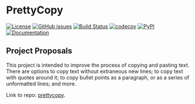# PrettyCopy

[![License](https://img.shields.io/github/license/hippothebrave/prettycopy)](https://github.com/hippothebrave/prettycopy/blob/main/LICENSE)
[![GitHub issues](https://img.shields.io/github/issues/hippothebrave/prettycopy)](https://github.com/hippothebrave/prettycopy/issues)
[![Build Status](https://github.com/hippothebrave/prettycopy/workflows/Build%20Status/badge.svg?branch=main)](https://github.com/hippothebrave/prettycopy/actions?query=workflow%3A%22Build+Status%22)
[![codecov](https://codecov.io/gh/hippothebrave/prettycopy/branch/main/graph/badge.svg)](https://codecov.io/gh/hippothebrave/prettycopy)
[![PyPI](https://img.shields.io/pypi/v/prettycopy)](https://pypi.org/project/prettycopy/)
[![Documentation](https://img.shields.io/badge/Documentation-ReadTheDocs-informational)](https://prettycopy.readthedocs.io/en/latest/)

## Project Proposals

This project is intended to improve the process of copying and pasting text. There are options to copy text without extraneous new lines; to copy text with quotes around it; to copy bullet points as a paragraph, or as a series of unformatted lines; and more.

Link to repo: [prettycopy](https://github.com/hippothebrave/prettycopy).
